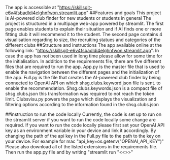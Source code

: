 The app is accessible at "https://skillsgit-e6v4fsbadldi4elghnfwon.streamlit.app" 
##Features and goals
This project is AI-powered club finder for new students or students in general
The project is structured in a multipage web-app powered by streamlit.
The first page enables students to explain their situation and if AI finds one or more fitting club it will recommend it to the student.
The second page contains 4 visualisation regarding to size, the recruiting statues and categories of the different clubs
##Structure and instructions
The app available online at the following link: "https://skillsgit-e6v4fsbadldi4elghnfwon.streamlit.app".
In case the app has not been used in long time please allow for some time for the initialisation.
In addition to the requirements file, there are five different files that are required to run the app.
App.py is the master file that is used to enable the navigation between the different pages and the initialization of the app.
Full.py is the file that creates the AI-powered club finder by being connected to OpenAI API on which shsg.clubs.keyword.json file is sent.
to enable the recommendation. Shsg.clubs.keywords.json is a compact file of shsg.clubs.json this transformation was required to not reach the token limit.
Clubsvisu.py powers the page which displays the visualization and filtering options according to the information found in the shsg.clubs.json

##instruction to run the code locally
Currently, the code is set up to run on the streamlit server if you want to run the code locally some change are required. 
If you want to run the code locally please first set your OpenAI API key as an environment variable in your device and link it accordingly.
By changing the path of the api key in the Full.py file to the path to the key on your device. For example for mac "api_key=os.getenv("OPENAI_API_KEY")"
Please also download all of the listed extensions in the requirements file.
Then run the app.py file and by writing "streamlit run "<<<path to the app.py file>>>"


